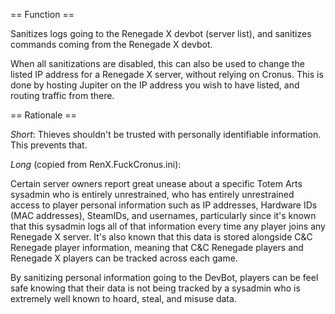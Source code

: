 == Function ==

Sanitizes logs going to the Renegade X devbot (server list), and sanitizes commands coming from the Renegade X devbot.

When all sanitizations are disabled, this can also be used to change the listed IP address for a Renegade X server,
without relying on Cronus. This is done by hosting Jupiter on the IP address you wish to have listed, and routing
traffic from there.

== Rationale ==

*Short*: Thieves shouldn't be trusted with personally identifiable information. This prevents that.

*Long* (copied from RenX.FuckCronus.ini):

Certain server owners report great unease about a specific Totem Arts sysadmin who is entirely unrestrained, who has
entirely unrestrained access to player personal information such as IP addresses, Hardware IDs (MAC addresses),
SteamIDs, and usernames, particularly since it's known that this sysadmin logs all of that information every time any
player joins any Renegade X server. It's also known that this data is stored alongside C&C Renegade player information,
meaning that C&C Renegade players and Renegade X players can be tracked across each game.

By sanitizing personal information going to the DevBot, players can be feel safe knowing that their data is not being
tracked by a sysadmin who is extremely well known to hoard, steal, and misuse data.